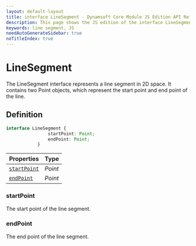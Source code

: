 ```yaml
---
layout: default-layout
title: interface LineSegment - Dynamsoft Core Module JS Edition API Reference
description: This page shows the JS edition of the interface LineSegment in Dynamsoft Core Module.
keywords: line segment, JS
needAutoGenerateSidebar: true
noTitleIndex: true
---
```


# LineSegment

The LineSegment interface represents a line segment in 2D space. It contains two Point objects, which represent the start point and end point of the line.

## Definition

```typescript
interface LineSegment {
                startPoint: Point;
                endPoint: Point;
            } 
```



| Properties | Type |
|---------- | ---- |
| [`startPoint`](#startPoint) | *Point* |
| [`endPoint`](#endPoint) | *Point* |

### startPoint

The start point of the line segment.

### endPoint

The end point of the line segment.
